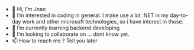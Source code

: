 - 👋 Hi, I’m Joao
- 👀 I’m interested in coding in general. I make use a lot .NET in my day-to-day work and other microsoft technologies, so i have interest in those. 
- 🌱 I’m currently learning backend developing
- 💞️ I’m looking to collaborate on ... dont know yet.
- 📫 How to reach me ? Tell you later 

<!---
JoaoCampos07/JoaoCampos07 is a ✨ special ✨ repository because its `README.md` (this file) appears on your GitHub profile.
You can click the Preview link to take a look at your changes.
--->
